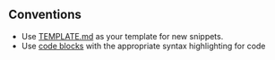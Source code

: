 ## Conventions
 
- Use [TEMPLATE.md](TEMPLATE.md) as your template for new snippets.
- Use [code blocks](https://docs.github.com/en/github/writing-on-github/working-with-advanced-formatting/creating-and-highlighting-code-blocks) with the appropriate syntax highlighting for code
